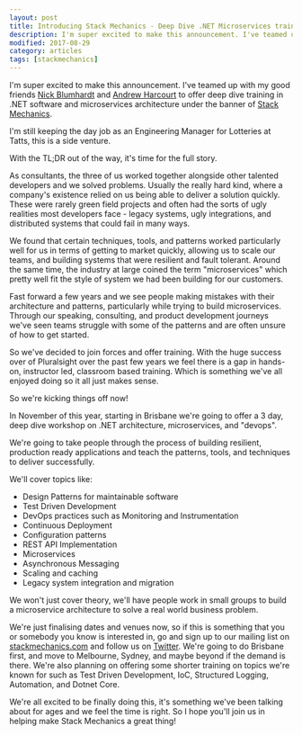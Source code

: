 ```yaml
---
layout: post
title: Introducing Stack Mechanics - Deep Dive .NET Microservices training
description: I'm super excited to make this announcement. I've teamed up with my good friends Nick Blumhardt and Andrew Harcourt to offer deep dive training in .NET software and microservices architecture under the banner of Stack Mechanics."
modified: 2017-08-29
category: articles
tags: [stackmechanics]
---
```



I'm super excited to make this announcement. I've teamed up with my good friends [Nick Blumhardt](https://nblumhardt.com/) and [Andrew Harcourt](http://uglybugger.org/) to offer deep dive training in .NET software and microservices architecture under the banner of [Stack Mechanics](https://stackmechanics.com/).

I'm still keeping the day job as an Engineering Manager for Lotteries at Tatts, this is a side venture.

With the TL;DR out of the way, it's time for the full story.

As consultants, the three of us worked together alongside other talented developers and we solved problems. Usually the really hard kind, where a company's existence relied on us being able to deliver a solution quickly. These were rarely green field projects and often had the sorts of ugly realities most developers face - legacy systems, ugly integrations, and distributed systems that could fail in many ways.

We found that certain techniques, tools, and patterns worked particularly well for us in terms of getting to market quickly, allowing us to scale our teams, and building systems that were resilient and fault tolerant. Around the same time, the industry at large coined the term "microservices" which pretty well fit the style of system we had been building for our customers.

Fast forward a few years and we see people making mistakes with their architecture and patterns, particularly while trying to build microservices. Through our speaking, consulting, and product development journeys we've seen teams struggle with some of the patterns and are often unsure of how to get started.

So we've decided to join forces and offer training. With the huge success over of Pluralsight over the past few years we feel there is a gap in hands-on, instructor led, classroom based training. Which is something we've all enjoyed doing so it all just makes sense.

So we're kicking things off now!

In November of this year, starting in Brisbane we're going to offer a 3 day, deep dive workshop on .NET architecture, microservices, and "devops".

We're going to take people through the process of building resilient, production ready applications and teach the patterns, tools, and techniques to deliver successfully. 

We'll cover topics like:

* Design Patterns for maintainable software
* Test Driven Development
* DevOps practices such as Monitoring and Instrumentation
* Continuous Deployment
* Configuration patterns
* REST API Implementation
* Microservices
* Asynchronous Messaging
* Scaling and caching
* Legacy system integration and migration

We won't just cover theory, we'll have people work in small groups to build a microservice architecture to solve a real world business problem.

We're just finalising dates and venues now, so if this is something that you or somebody you know is interested in, go and sign up to our mailing list on [stackmechanics.com](https://stackmechanics.com/) and follow us on [Twitter](https://twitter.com/stack_mechanics). We're going to do Brisbane first, and move to Melbourne, Sydney, and maybe beyond if the demand is there. We're also planning on offering some shorter training on topics we're known for such as Test Driven Development, IoC, Structured Logging, Automation, and Dotnet Core.

We're all excited to be finally doing this, it's something we've been talking about for ages and we feel the time is right. So I hope you'll join us in helping make Stack Mechanics a great thing!



